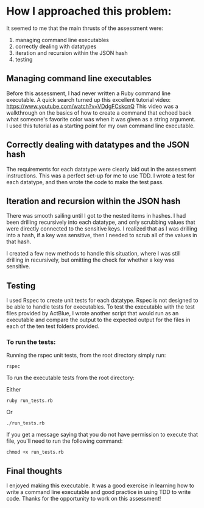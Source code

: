 # How I approached this problem:

It seemed to me that the main thrusts of the assessment were:
1) managing command line executables
2) correctly dealing with datatypes
3) iteration and recursion within the JSON hash
4) testing

## Managing command line executables
Before this assessment, I had never written a Ruby command line executable.  A quick search turned up this excellent 
tutorial video: https://www.youtube.com/watch?v=VDdgFCskcnQ This video was a walkthrough on the basics of how to create
a command that echoed back what someone's favorite color was when it was given as a string argument.  I used this 
tutorial as a starting point for my own command line executable.

## Correctly dealing with datatypes and the JSON hash

The requirements for each datatype were clearly laid out in the assessment instructions.
This was a perfect set-up for me to use TDD.  I wrote a test for each datatype, and then wrote the code to make the test pass.

## Iteration and recursion within the JSON hash

There was smooth sailing until I got to the nested items in hashes.  I had been drilling recursively into
each datatype, and only scrubbing values that were directly connected to the sensitive keys.  I realized that
as I was drilling into a hash, if a key was sensitive, then I needed to scrub all of the values in that hash.

I created a few new methods to handle this situation, where I was still drilling in recursively, but omitting
the check for whether a key was sensitive.

## Testing
I used Rspec to create unit tests for each datatype.  Rspec is not designed to be able to handle
tests for executables.  To test the executable with the test files provided by ActBlue, I wrote another
script that would run as an executable and compare the output to the expected output for the files in each
of the ten test folders provided.  

### To run the tests:

Running the rspec unit tests, from the root directory simply run:
```
rspec
```

To run the executable tests from the root directory:

Either
```
ruby run_tests.rb
```

Or
```
./run_tests.rb
```

If you get a message saying that you do not have permission to execute that file, you'll need to run the following command:
```
chmod +x run_tests.rb
```


## Final thoughts
I enjoyed making this executable.  It was a good exercise in learning how to write a command line executable
and good practice in using TDD to write code.  Thanks for the opportunity to work on this assessment!



